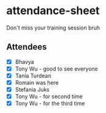 # attendance-sheet
Don't miss your training session bruh

## Attendees
- [x] Bhavya
- [x] Tony Wu - good to see everyone
- [X] Tania Turdean
- [x] Romain was here 
- [x] Stefania Juks
- [X] Tony Wu - for second time
- [X] Tony Wu - for the third time
